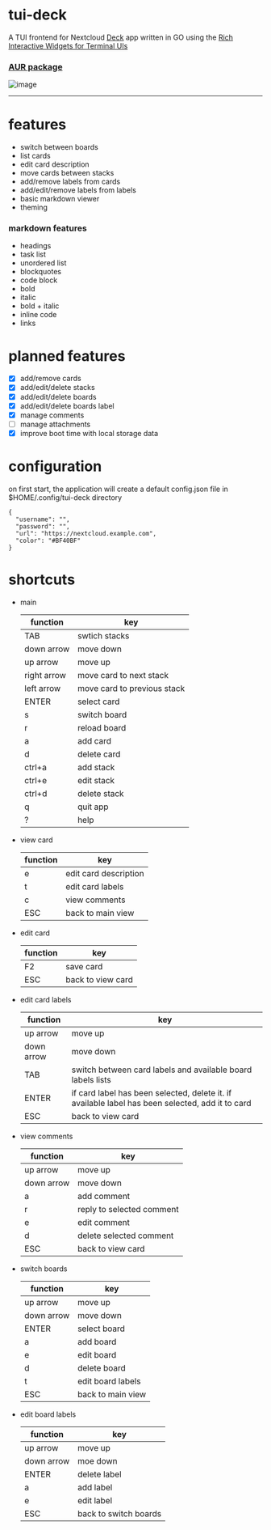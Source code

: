 # tui-deck
A TUI frontend for Nextcloud [Deck](https://github.com/nextcloud/deck) app written in GO using the [Rich Interactive Widgets for Terminal UIs
](https://github.com/rivo/tview)

### [AUR package](https://aur.archlinux.org/packages/tui-deck)

![image](https://github.com/mebitek/tui-deck/assets/1067967/4c1913be-09d0-4fea-bc67-19da89e2e9aa)

___

# features

* switch between boards
* list cards
* edit card description
* move cards between stacks
* add/remove labels from cards
* add/edit/remove labels from labels
* basic markdown viewer
* theming

### markdown features
* headings
* task list
* unordered list
* blockquotes
* code block
* bold
* italic
* bold + italic
* inline code 
* links

# planned features

- [x] add/remove cards
- [x] add/edit/delete stacks
- [x] add/edit/delete boards
- [x] add/edit/delete boards label
- [x] manage comments
- [ ] manage attachments
- [x] improve boot time with local storage data

# configuration

on first start, the application will create a default config.json file in $HOME/.config/tui-deck directory

```
{
  "username": "",
  "password": "",
  "url": "https://nextcloud.example.com",
  "color": "#BF40BF"
}
```

# shortcuts

 * main

    | function    | key                         |
    |-------------|-----------------------------|
    | TAB         | swtich stacks               |
    | down arrow  | move down                   |
    | up arrow    | move up                     |
    | right arrow | move card to next stack     |
    | left arrow  | move card to previous stack |
    | ENTER       | select card                 |
    | s           | switch board                |
    | r           | reload board                |
    | a           | add card                    |
    | d           | delete card                 |
    | ctrl+a      | add stack                   |
    | ctrl+e      | edit stack                  |
    | ctrl+d      | delete stack                |
    | q           | quit app                    |
    | ?           | help                        |

* view card

    | function | key                   |
    |----------|-----------------------|
    | e        | edit card description |
    | t        | edit card labels      |
    | c        | view comments         |
    | ESC      | back to main view     |

*  edit card

    | function | key               |
    |----------|-------------------|
    | F2       | save card         |
    | ESC      | back to view card |

* edit card labels

    | function   | key                                                                                              |
    |------------|--------------------------------------------------------------------------------------------------|
    | up arrow   | move up                                                                                          |
    | down arrow | move down                                                                                        |
    | TAB        | switch between card labels and available board labels lists                                      |
    | ENTER      | if card label has been selected, delete it. if available label has been selected, add it to card |
    | ESC        | back to view card                                                                                |

* view comments 

    | function   | key                       |
    |------------|---------------------------|
    | up arrow   | move up                   |
    | down arrow | move down                 |
    | a          | add comment               |
    | r          | reply to selected comment |
    | e          | edit comment              |
    | d          | delete selected comment   | 
    | ESC        | back to view card         |

* switch boards

    | function   | key               |
    |------------|-------------------|
    | up arrow   | move up           |
    | down arrow | move down         |
    | ENTER      | select board      |
    | a          | add board         |
    | e          | edit board        |
    | d          | delete board      |
    | t          | edit board labels |
    | ESC        | back to main view |

* edit board labels

    | function   | key                   |
    |------------|-----------------------|
    | up arrow   | move up               |
    | down arrow | moe down              |
    | ENTER      | delete label          |
    | a          | add label             |
    | e          | edit label            |
    | ESC        | back to switch boards |

